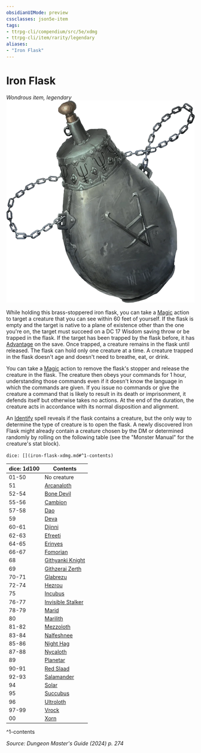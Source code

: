 ```yaml
---
obsidianUIMode: preview
cssclasses: json5e-item
tags:
- ttrpg-cli/compendium/src/5e/xdmg
- ttrpg-cli/item/rarity/legendary
aliases: 
- "Iron Flask"
---
```

# Iron Flask
*Wondrous item, legendary*  
![](3-Compendium/items/img/iron-flask.webp#right)


While holding this brass-stoppered iron flask, you can take a [Magic](3-Compendium/rules/actions.md#Magic) action to target a creature that you can see within 60 feet of yourself. If the flask is empty and the target is native to a plane of existence other than the one you're on, the target must succeed on a DC 17 Wisdom saving throw or be trapped in the flask. If the target has been trapped by the flask before, it has [Advantage](3-Compendium/rules/variant-rules/advantage-xphb.md) on the save. Once trapped, a creature remains in the flask until released. The flask can hold only one creature at a time. A creature trapped in the flask doesn't age and doesn't need to breathe, eat, or drink.

You can take a [Magic](3-Compendium/rules/actions.md#Magic) action to remove the flask's stopper and release the creature in the flask. The creature then obeys your commands for 1 hour, understanding those commands even if it doesn't know the language in which the commands are given. If you issue no commands or give the creature a command that is likely to result in its death or imprisonment, it defends itself but otherwise takes no actions. At the end of the duration, the creature acts in accordance with its normal disposition and alignment.

An [Identify](3-Compendium/spells/identify-xphb.md) spell reveals if the flask contains a creature, but the only way to determine the type of creature is to open the flask. A newly discovered Iron Flask might already contain a creature chosen by the DM or determined randomly by rolling on the following table (see the "Monster Manual" for the creature's stat block).

`dice: [](iron-flask-xdmg.md#^1-contents)`

| dice: 1d100 | Contents |
|-------------|----------|
| 01-50 | No creature |
| 51 | [Arcanaloth](3-Compendium/bestiary/fiend/arcanaloth-xmm.md) |
| 52-54 | [Bone Devil](3-Compendium/bestiary/fiend/bone-devil-xmm.md) |
| 55-56 | [Cambion](3-Compendium/bestiary/fiend/cambion-xmm.md) |
| 57-58 | [Dao](3-Compendium/bestiary/elemental/dao-xmm.md) |
| 59 | [Deva](3-Compendium/bestiary/celestial/deva-xmm.md) |
| 60-61 | [Djinni](3-Compendium/bestiary/elemental/djinni-xmm.md) |
| 62-63 | [Efreeti](3-Compendium/bestiary/elemental/efreeti-xmm.md) |
| 64-65 | [Erinyes](3-Compendium/bestiary/fiend/erinyes-xmm.md) |
| 66-67 | [Fomorian](3-Compendium/bestiary/giant/fomorian-xmm.md) |
| 68 | [Githyanki Knight](3-Compendium/bestiary/aberration/githyanki-knight-xmm.md) |
| 69 | [Githzerai Zerth](3-Compendium/bestiary/aberration/githzerai-zerth-xmm.md) |
| 70-71 | [Glabrezu](3-Compendium/bestiary/fiend/glabrezu-xmm.md) |
| 72-74 | [Hezrou](3-Compendium/bestiary/fiend/hezrou-xmm.md) |
| 75 | [Incubus](3-Compendium/bestiary/fiend/incubus-xmm.md) |
| 76-77 | [Invisible Stalker](3-Compendium/bestiary/elemental/invisible-stalker-xmm.md) |
| 78-79 | [Marid](3-Compendium/bestiary/elemental/marid-xmm.md) |
| 80 | [Marilith](3-Compendium/bestiary/fiend/marilith-xmm.md) |
| 81-82 | [Mezzoloth](3-Compendium/bestiary/fiend/mezzoloth-xmm.md) |
| 83-84 | [Nalfeshnee](3-Compendium/bestiary/fiend/nalfeshnee-xmm.md) |
| 85-86 | [Night Hag](3-Compendium/bestiary/fiend/night-hag-xmm.md) |
| 87-88 | [Nycaloth](3-Compendium/bestiary/fiend/nycaloth-xmm.md) |
| 89 | [Planetar](3-Compendium/bestiary/celestial/planetar-xmm.md) |
| 90-91 | [Red Slaad](3-Compendium/bestiary/aberration/red-slaad-xmm.md) |
| 92-93 | [Salamander](3-Compendium/bestiary/elemental/salamander-xmm.md) |
| 94 | [Solar](3-Compendium/bestiary/celestial/solar-xmm.md) |
| 95 | [Succubus](3-Compendium/bestiary/fiend/succubus-xmm.md) |
| 96 | [Ultroloth](3-Compendium/bestiary/fiend/ultroloth-xmm.md) |
| 97-99 | [Vrock](3-Compendium/bestiary/fiend/vrock-xmm.md) |
| 00 | [Xorn](3-Compendium/bestiary/elemental/xorn-xmm.md) |
^1-contents

*Source: Dungeon Master's Guide (2024) p. 274*